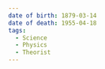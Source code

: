 ```yaml
---
date of birth: 1879-03-14
date of death: 1955-04-18
tags:
  - Science
  - Physics
  - Theorist
---
```

